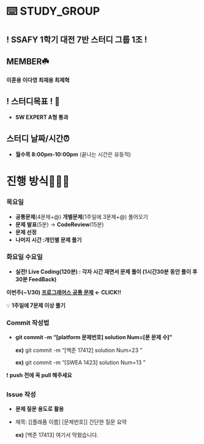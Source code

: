 # ⌨️ STUDY_GROUP

## ! **SSAFY 1학기 대전 7반 스터디 그룹 1조 !**

## MEMBER☘️

**이훈용 이다영 최재용 최제혁**

## ! 스터디**목표 !** 💯
- **SW EXPERT A형 통과**

## 스터디 날짜/시간⏰

- **월수목 8:00pm-10:00pm** (끝나는 시간은 유동적)

# 진행 방식🧑🏻‍💻

### 목요일

- **공통문제**(4문제+@) **개별문제**(1주일에 3문제+@) 풀어오기
- **문제** **발표**(5분) → **CodeReview**(15분)
- **문제 선정**
- **나머지 시간 :개인별 문제 풀기**

### 화요일 수요일

- **실전! Live Coding(120분) : 각자 시간 재면서 문제 풀이 (1시간30분 동안 풀이 후 30분 FeedBack)**

**이번주(~1/30) [프로그래머스 공통 문제](https://school.programmers.co.kr/learn/courses/30/parts/12081) ← CLICK!!**


💡 **1주일에 7문제 이상 풀기**


### Commit 작성법

- **git commit -m “[platform 문제번호]  solution Num=[푼 문제 수]"**

  **ex)** git commit -m “[백준 17412] solution Num=23 ”

  **ex)** git commit -m “[SWEA 1423] solution Num=13 ”


❗ **push 전에 꼭 pull 해주세요**

### Issue 작성

- **문제 질문 용도로 활용**

- 제목: [[플래폼 이름] [문제번호]] 간단한 질문 요약

  **ex)** [백준 17413] 여기서 막혔습니다.
